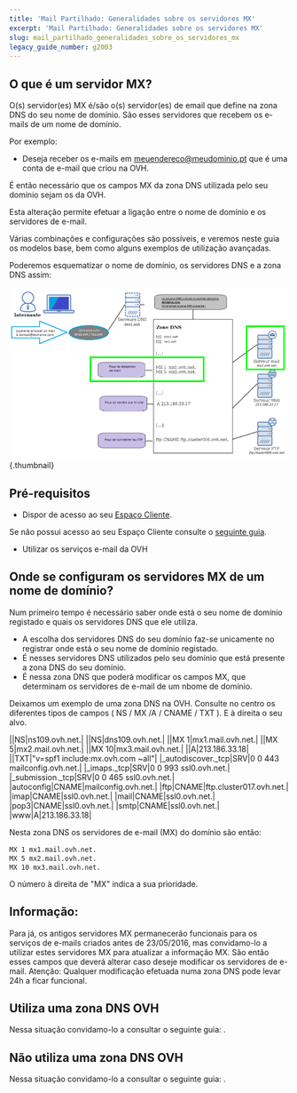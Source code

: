 ```yaml
---
title: 'Mail Partilhado: Generalidades sobre os servidores MX'
excerpt: 'Mail Partilhado: Generalidades sobre os servidores MX'
slug: mail_partilhado_generalidades_sobre_os_servidores_mx
legacy_guide_number: g2003
---
```



## O que é um servidor MX?
O(s) servidor(es) MX é/são o(s) servidor(es) de email que define na zona DNS do seu nome de domínio.
São esses servidores que recebem os e-mails de um nome de domínio.

Por exemplo:

- Deseja receber os e-mails em meuendereco@meudominio.pt que é uma conta de e-mail que criou na OVH.

É então necessário que os campos MX da zona DNS utilizada pelo seu domínio sejam os da OVH.

Esta alteração permite efetuar a ligação entre o nome de domínio e os servidores de e-mail.

Várias combinações e configurações são possíveis, e veremos neste guia os modelos base, bem como alguns exemplos de utilização avançadas.

Poderemos esquematizar o nome de domínio, os servidores DNS e a zona DNS assim:

![](images/img_3414.jpg){.thumbnail}


## Pré-requisitos

- Dispor de acesso ao seu [Espaço Cliente](https://www.ovh.com/manager/web/login/).

Se não possui acesso ao seu Espaço Cliente consulte o [seguinte guia](https://www.ovh.pt/g1909.partilhado_gerir_e_aceder_as_minhas_passwords#as_diferentes_passwords_associadas_a_um_servico_partilhado_da_ovh).


- Utilizar os serviços e-mail da OVH




## Onde se configuram os servidores MX de um nome de domínio?
Num primeiro tempo é necessário saber onde está o seu nome de domínio registado e quais os servidores DNS que ele utiliza.


- A escolha dos servidores DNS do seu domínio faz-se unicamente no registrar onde está o seu nome de domínio registado.
- É nesses servidores DNS utilizados pelo seu domínio que está presente a zona DNS do seu domínio.
- É nessa zona DNS que poderá modificar os campos MX, que determinam os servidores de e-mail de um nbome de domínio.


Deixamos um exemplo de uma zona DNS na OVH. Consulte no centro os diferentes tipos de campos ( NS / MX /A / CNAME / TXT ).
E à direita o seu alvo.

||NS|ns109.ovh.net.|
||NS|dns109.ovh.net.|
||MX 1|mx1.mail.ovh.net.|
||MX 5|mx2.mail.ovh.net.|
||MX 10|mx3.mail.ovh.net.|
||A|213.186.33.18|
||TXT|"v=spf1 include:mx.ovh.com ~all"|
|_autodiscover._tcp|SRV|0 0 443 mailconfig.ovh.net.|
|_imaps._tcp|SRV|0 0 993 ssl0.ovh.net.|
|_submission._tcp|SRV|0 0 465 ssl0.ovh.net.|
|autoconfig|CNAME|mailconfig.ovh.net.|
|ftp|CNAME|ftp.cluster017.ovh.net.|
|imap|CNAME|ssl0.ovh.net.|
|mail|CNAME|ssl0.ovh.net.|
|pop3|CNAME|ssl0.ovh.net.|
|smtp|CNAME|ssl0.ovh.net.|
|www|A|213.186.33.18|


Nesta zona DNS os servidores de e-mail (MX) do domínio são então:

```
MX 1 mx1.mail.ovh.net.
MX 5 mx2.mail.ovh.net.
MX 10 mx3.mail.ovh.net.
```


O número à direita de "MX" indica a sua prioridade.

## Informação:
Para já, os antigos servidores MX permanecerão funcionais para os serviços de e-mails criados antes de 23/05/2016, mas convidamo-lo a utilizar estes servidores MX para atualizar a informação MX.
São então esses campos que deverá alterar caso deseje modificar os servidores de e-mail.
Atenção: Qualquer modificação efetuada numa zona DNS pode levar 24h a ficar funcional.


## Utiliza uma zona DNS OVH
Nessa situação convidamo-lo a consultar o seguinte guia: []({legacy}2012).


## Não utiliza uma zona DNS OVH
Nessa situação convidamo-lo a consultar o seguinte guia: []({legacy}2011).

